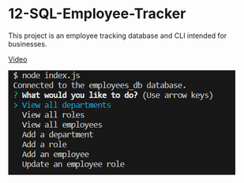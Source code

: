 # 12-SQL-Employee-Tracker
This project is an employee tracking database and CLI intended for businesses.

[Video]()  

![screenshot](./Capture.PNG)
